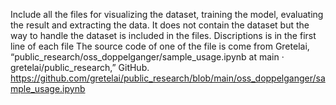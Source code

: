 Include all the files for visualizing the dataset, training the model, evaluating the result and extracting the data. It does not contain the dataset but the way to handle the dataset is included in the files.
Discriptions is in the first line of each file
The source code of one of the file is come from Gretelai, “public_research/oss_doppelganger/sample_usage.ipynb at main · gretelai/public_research,” GitHub. https://github.com/gretelai/public_research/blob/main/oss_doppelganger/sample_usage.ipynb
